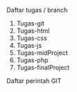 Daftar tugas / branch 
  1. Tugas-git
  2. Tugas-html
  3. Tugas-css
  4. Tugas-js
  5. Tugas-midProject
  6. Tugas-php
  7. Tugas-finalProject

Daftar perintah GIT
